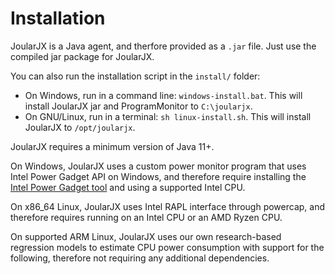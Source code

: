 # Installation

JoularJX is a Java agent, and therfore provided as a ```.jar``` file.
Just use the compiled jar package for JoularJX.

You can also run the installation script in the ```install/``` folder:
- On Windows, run in a command line: ```windows-install.bat```. This will install JoularJX jar and ProgramMonitor to ```C:\joularjx```.
- On GNU/Linux, run in a terminal: ```sh linux-install.sh```. This will install JoularJX to ```/opt/joularjx```.

JoularJX requires a minimum version of Java 11+.

On Windows, JoularJX uses a custom power monitor program that uses Intel Power Gadget API on Windows, and therefore require installing the [Intel Power Gadget tool](https://www.intel.com/content/www/us/en/developer/articles/tool/power-gadget.html) and using a supported Intel CPU.

On x86_64 Linux, JoularJX uses Intel RAPL interface through powercap, and therefore requires running on an Intel CPU or an AMD Ryzen CPU.

On supported ARM Linux, JoularJX uses our own research-based regression models to estimate CPU power consumption with support for the following, therefore not requiring any additional dependencies.